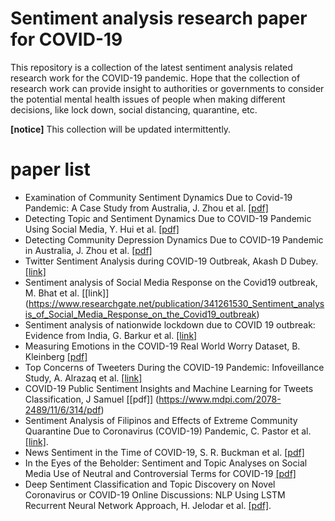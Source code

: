 # Sentiment analysis research  paper for COVID-19

This repository is a collection of the latest sentiment analysis  related research work for the COVID-19 pandemic.  Hope that the collection of research work can provide insight to  authorities or governments to consider the potential mental health issues of people when making different decisions, like lock down, social distancing, quarantine, etc. 

**[notice]**  This collection will be updated intermittently.   
# paper list
- Examination of Community Sentiment Dynamics Due to Covid-19 Pandemic: A Case Study from Australia, J. Zhou et al. [[pdf]](https://arxiv.org/pdf/2006.12185.pdf)
- Detecting Topic and Sentiment Dynamics Due to COVID-19 Pandemic Using Social Media, Y. Hui et al. [[pdf]](https://arxiv.org/pdf/2007.02304.pdf)
- Detecting Community Depression Dynamics Due to COVID-19 Pandemic in Australia, J. Zhou et al. [[pdf]](https://arxiv.org/pdf/2007.02325.pdf)
- Twitter Sentiment Analysis during COVID-19 Outbreak, Akash D Dubey. [[link]](https://papers.ssrn.com/sol3/papers.cfm?abstract_id=3572023)
- Sentiment analysis of Social Media Response on the Covid19 outbreak, M. Bhat et al. [[link]] (https://www.researchgate.net/publication/341261530_Sentiment_analysis_of_Social_Media_Response_on_the_Covid19_outbreak)
-  Sentiment analysis of nationwide lockdown due to COVID 19 outbreak: Evidence from India, G. Barkur et al. [[link]](https://www.ncbi.nlm.nih.gov/pmc/articles/PMC7152888/)
-  Measuring Emotions in the COVID-19 Real World Worry Dataset, B. Kleinberg [[pdf]](https://arxiv.org/abs/2004.04225)
-  Top Concerns of Tweeters During the COVID-19 Pandemic: Infoveillance Study, A. Alrazaq et al. [[link]](https://www.jmir.org/2020/4/e19016/) 
-  COVID-19 Public Sentiment Insights and Machine Learning for Tweets Classification, J  Samuel [[pdf]] (https://www.mdpi.com/2078-2489/11/6/314/pdf)
-  Sentiment Analysis of Filipinos and Effects of Extreme Community Quarantine Due to Coronavirus (COVID-19) Pandemic, C. Pastor et al. [[link]](https://papers.ssrn.com/sol3/papers.cfm?abstract_id=3574385).
- News Sentiment in the Time of COVID-19, S. R. Buckman et al.  [[pdf]](http://www.frbsf.org/economic-research/files/el2020-08.pdf)
- In the Eyes of the Beholder: Sentiment and Topic Analyses on Social Media Use of Neutral and Controversial Terms for COVID-19 [[pdf]](https://arxiv.org/pdf/2004.10225.pdf)
- Deep Sentiment Classification and Topic Discovery on Novel Coronavirus or COVID-19 Online Discussions: NLP Using LSTM Recurrent Neural Network Approach, H. Jelodar et al. [[pdf]](https://arxiv.org/pdf/2004.11695.pdf).